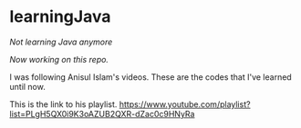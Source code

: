 # learningJava

*Not learning Java anymore*

*Now working on this repo.*

I was following Anisul Islam's videos. These are the codes that I've learned until now.





This is the link to his playlist.
https://www.youtube.com/playlist?list=PLgH5QX0i9K3oAZUB2QXR-dZac0c9HNyRa

